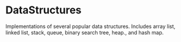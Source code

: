 # DataStructures
Implementations of several popular data structures. Includes array list, linked list, stack, queue, binary search tree, heap., and hash map.
